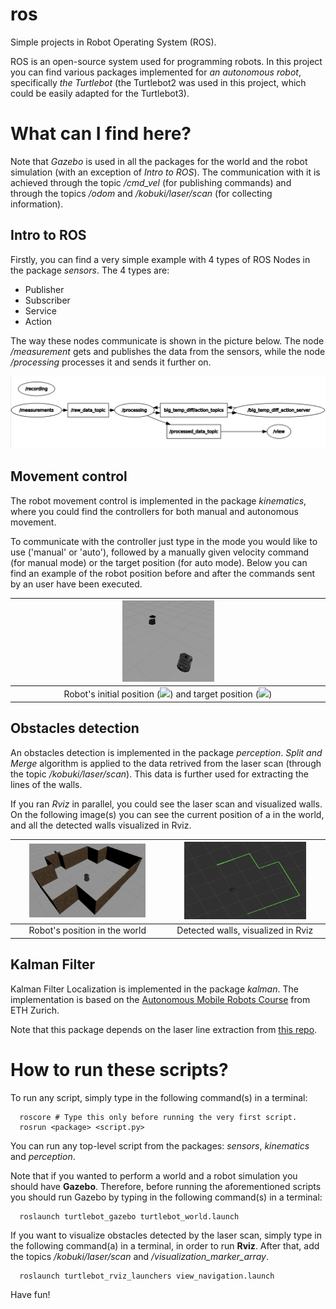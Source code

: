 # ros
Simple projects in Robot Operating System (ROS).

ROS is an open-source system used for programming robots. In this project you can find various packages implemented for *an autonomous robot*, specifically *the Turtlebot* (the Turtlebot2 was used in this project, which could be easily adapted for the Turtlebot3).

# What can I find here?

Note that *Gazebo* is used in all the packages for the world and the robot simulation (with an exception of *Intro to ROS*). The communication with it is achieved through the topic */cmd_vel* (for publishing commands) and through the topics */odom*  and */kobuki/laser/scan* (for collecting information).

## Intro to ROS

Firstly, you can find a very simple example with 4 types of ROS Nodes in the package *sensors*. The 4 types are:
* Publisher
* Subscriber
* Service
* Action

The way these nodes communicate is shown in the picture below. The node */measurement* gets and publishes the data from the sensors, while the node */processing* processes it and sends it further on.

<img src="images/intro_to_ros.png">

## Movement control

The robot movement control is implemented in the package *kinematics*, where you could find the controllers for both manual and autonomous movement.

To communicate with the controller just type in the mode you would like to use ('manual' or 'auto'), followed by a manually given velocity command (for manual mode) or the target position (for auto mode). Below you can find an example of the robot position before and after the commands sent by an user have been executed.

| <img src="images/kinematics.png" width="30%">|
|:---:|
| Robot's initial position (<img src="https://render.githubusercontent.com/render/math?math=x=0,y=0,\theta=0">) and target position (<img src="https://render.githubusercontent.com/render/math?math=x=1.5,y=2.5,\theta=\frac{\pi}{2}">) |

## Obstacles detection

An obstacles detection is implemented in the package *perception*. *Split and Merge* algorithm is applied to the data retrived from the laser scan (through the topic */kobuki/laser/scan*). This data is further used for extracting the lines of the walls.

If you ran *Rviz* in parallel, you could see the laser scan and visualized walls. On the following image(s) you can see the current position of a in the world, and all the detected walls visualized in Rviz.

| <img src="images/maze.png" width="80%">| <img src="images/walls.png" width="80%">|
|:---:|:---:|
| Robot's position in the world| Detected walls, visualized in Rviz |

## Kalman Filter

Kalman Filter Localization is implemented in the package *kalman*. The implementation is based on the [Autonomous Mobile Robots Course](https://asl.ethz.ch/education/lectures/autonomous_mobile_robots.html) from ETH Zurich.

Note that this package depends on the laser line extraction from [this repo](https://github.com/kam3k/laser_line_extraction).

# How to run these scripts?

To run any script, simply type in the following command(s) in a terminal:

```shell
  roscore # Type this only before running the very first script.
  rosrun <package> <script.py>
```

You can run any top-level script from the packages: *sensors*, *kinematics* and *perception*.

Note that if you wanted to perform a world and a robot simulation you should have **Gazebo**. Therefore, before running the aforementioned scripts you should run Gazebo by typing in the following command(s) in a terminal:

```shell
  roslaunch turtlebot_gazebo turtlebot_world.launch
```

If you want to visualize obstacles detected by the laser scan, simply type in the following command(a) in a terminal, in order to run **Rviz**. After that, add the  topics */kobuki/laser/scan* and */visualization_marker_array*.

```shell
  roslaunch turtlebot_rviz_launchers view_navigation.launch
```

Have fun!

